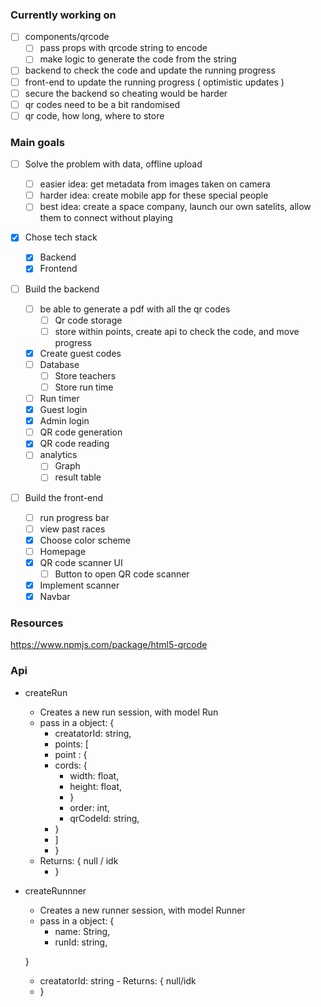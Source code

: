 ### Currently working on

- [ ] components/qrcode
  - [ ] pass props with qrcode string to encode
  - [ ] make logic to generate the code from the string
- [ ] backend to check the code and update the running progress
- [ ] front-end to update the running progress ( optimistic updates )
- [ ] secure the backend so cheating would be harder
- [ ] qr codes need to be a bit randomised
- [ ] qr code, how long, where to store

### Main goals

- [ ] Solve the problem with data, offline upload
  - [ ] easier idea: get metadata from images taken on camera
  - [ ] harder idea: create mobile app for these special people
  - [ ] best idea: create a space company, launch our own satelits, allow them to connect without playing

- [x] Chose tech stack
  - [x] Backend
  - [x] Frontend
- [ ] Build the backend

  - [ ] be able to generate a pdf with all the qr codes
    - [ ] Qr code storage
    - [ ] store within points, create api to check the code, and move progress
  - [x] Create guest codes
  - [ ] Database
    - [ ] Store teachers
    - [ ] Store run time
  - [ ] Run timer
  - [x] Guest login
  - [x] Admin login
  - [ ] QR code generation
  - [x] QR code reading
  - [ ] analytics
    - [ ] Graph
    - [ ] result table

- [ ] Build the front-end
  - [ ] run progress bar
  - [ ] view past races
  - [x] Choose color scheme
  - [ ] Homepage
  - [x] QR code scanner UI
    - [ ] Button to open QR code scanner
  - [x] Implement scanner
  - [x] Navbar

### Resources

https://www.npmjs.com/package/html5-qrcode

### Api

- createRun

  - Creates a new run session, with model Run
  - pass in a object: {
    - creatatorId: string,
    - points: [
    - point : {
    - cords: {
      - width: float,
      - height: float,
      - }
      - order: int,
      - qrCodeId: string,
    - }
    - ]
    - }
  - Returns: {
    null / idk
    - }

- createRunnner

  - Creates a new runner session, with model Runner
  - pass in a object: {
    - name: String,
    - runId: string,

  }

  - creatatorId: string - Returns: {
    null/idk
  - }
